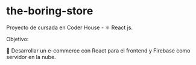 # the-boring-store

Proyecto de cursada en Coder House - ⚛️ React js.

Objetivo:

 🚀 Desarrollar un e-commerce con React para el frontend y Firebase como servidor en la nube.
